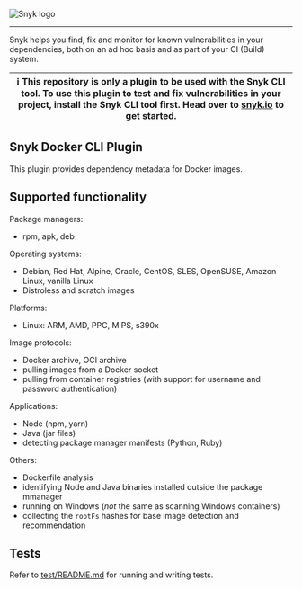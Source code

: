 ![Snyk logo](https://snyk.io/style/asset/logo/snyk-print.svg)

---

Snyk helps you find, fix and monitor for known vulnerabilities in your dependencies, both on an ad hoc basis and as part of your CI (Build) system.

| :information_source: This repository is only a plugin to be used with the Snyk CLI tool. To use this plugin to test and fix vulnerabilities in your project, install the Snyk CLI tool first. Head over to [snyk.io](https://github.com/snyk/snyk) to get started. |
| ------------------------------------------------------------------------------------------------------------------------------------------------------------------------------------------------------------------------------------------------------------------ |


## Snyk Docker CLI Plugin

This plugin provides dependency metadata for Docker images.

## Supported functionality

Package managers:

- rpm, apk, deb

Operating systems:

- Debian, Red Hat, Alpine, Oracle, CentOS, SLES, OpenSUSE, Amazon Linux, vanilla Linux
- Distroless and scratch images

Platforms:

- Linux: ARM, AMD, PPC, MIPS, s390x

Image protocols:

- Docker archive, OCI archive
- pulling images from a Docker socket
- pulling from container registries (with support for username and password authentication)

Applications:

- Node (npm, yarn)
- Java (jar files)
- detecting package manager manifests (Python, Ruby)

Others:

- Dockerfile analysis
- identifying Node and Java binaries installed outside the package mmanager
- running on Windows (_not_ the same as scanning Windows containers)
- collecting the `rootFs` hashes for base image detection and recommendation

## Tests

Refer to [test/README.md](test/README.md) for running and writing tests.
